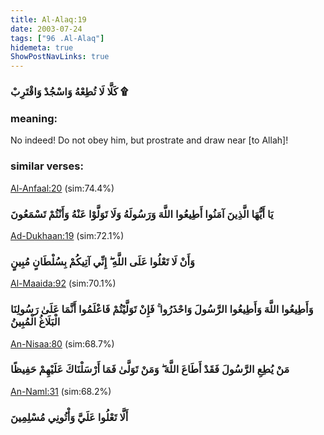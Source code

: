 ```yaml
---
title: Al-Alaq:19
date: 2003-07-24
tags: ["96 .Al-Alaq"]
hidemeta: true 
ShowPostNavLinks: true 
---
```

### كَلَّا لَا تُطِعْهُ وَاسْجُدْ وَاقْتَرِبْ ۩
### meaning: 
No indeed! Do not obey him, but prostrate and draw near [to Allah]!
### similar verses: 

[Al-Anfaal:20](/8/20) (sim:74.4%)

### يَا أَيُّهَا الَّذِينَ آمَنُوا أَطِيعُوا اللَّهَ وَرَسُولَهُ وَلَا تَوَلَّوْا عَنْهُ وَأَنْتُمْ تَسْمَعُونَ

[Ad-Dukhaan:19](/44/19) (sim:72.1%)

### وَأَنْ لَا تَعْلُوا عَلَى اللَّهِ ۖ إِنِّي آتِيكُمْ بِسُلْطَانٍ مُبِينٍ

[Al-Maaida:92](/5/92) (sim:70.1%)

### وَأَطِيعُوا اللَّهَ وَأَطِيعُوا الرَّسُولَ وَاحْذَرُوا ۚ فَإِنْ تَوَلَّيْتُمْ فَاعْلَمُوا أَنَّمَا عَلَىٰ رَسُولِنَا الْبَلَاغُ الْمُبِينُ

[An-Nisaa:80](/4/80) (sim:68.7%)

### مَنْ يُطِعِ الرَّسُولَ فَقَدْ أَطَاعَ اللَّهَ ۖ وَمَنْ تَوَلَّىٰ فَمَا أَرْسَلْنَاكَ عَلَيْهِمْ حَفِيظًا

[An-Naml:31](/27/31) (sim:68.2%)

### أَلَّا تَعْلُوا عَلَيَّ وَأْتُونِي مُسْلِمِينَ

